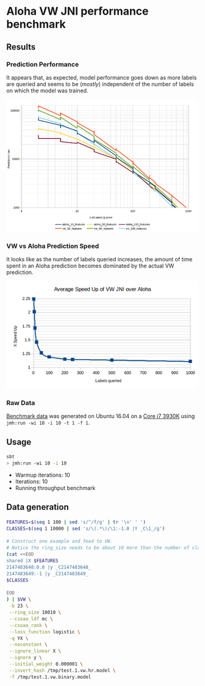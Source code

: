 # Aloha VW JNI performance benchmark

## Results

### Prediction Performance

It appears that, as expected, model performance goes down as more labels are
queried and seems to be (*mostly*) independent of the number of labels on which
the model was trained.

![Aloha VW JNI Performance Benchmark][throughput]

[throughput]: resources/aloha_perf.png

### VW vs Aloha Prediction Speed

It looks like as the number of labels queried increases, the amount of time
spent in an Aloha prediction becomes dominated by the actual VW prediction.

![Aloha vs VW JNI Performance][comparison]

[comparison]: resources/vw_over_aloha_speedup.png

### Raw Data

[Benchmark data][data] was generated on Ubuntu 16.04 on a [Core i7 3930K](http://ark.intel.com/products/63697/Intel-Core-i7-3930K-Processor-12M-Cache-up-to-3_80-GHz)
using `jmh:run -wi 10 -i 10 -t 1 -f 1`.

[data]: resources/bench_data_3930k.tsv


## Usage
```bash
sbt
> jmh:run -wi 10 -i 10
```
- Warmup iterations: 10
- Iterations: 10
- Running throughput benchmark


## Data generation
```bash
FEATURES=$(seq 1 100 | sed 's/^/f/g' | tr '\n' ' ')
CLASSES=$(seq 1 10000 | sed 's/\(.*\)/\1:-1.0 |Y _C\1_/g')

# Construct one example and feed to VW.  
# Notice the ring_size needs to be about 10 more than the number of classes.
(cat <<EOD
shared |X $FEATURES
2147483648:0.0 |y _C2147483648_
2147483649:-1 |y _C2147483649_
$CLASSES

EOD
) | $VW \
 -b 23 \
 --ring_size 10010 \
 --csoaa_ldf mc \
 --csoaa_rank \
 --loss_function logistic \
 -q YX \
 --noconstant \
 --ignore_linear X \
 --ignore y \
 --initial_weight 0.000001 \
 --invert_hash /tmp/test.1.vw.hr.model \
 -f /tmp/test.1.vw.binary.model
 ```
